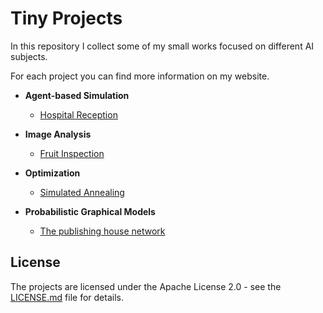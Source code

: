 # Tiny Projects

In this repository I collect some of my small works focused on different AI subjects.

For each project you can find more information on my website.

* **Agent-based Simulation**
  * [Hospital Reception](https://eleonoramisino.altervista.org/hospital-reception/)

* **Image Analysis**
  * [Fruit Inspection](https://eleonoramisino.altervista.org/fruit-inspection/)

* **Optimization**
  * [Simulated Annealing](https://eleonoramisino.altervista.org/simulated-annealing/)
  
* **Probabilistic Graphical Models**
  * [The publishing house network](https://eleonoramisino.altervista.org/the-publishing-house-network/)

## License
The projects are licensed under the Apache License 2.0 - see the [LICENSE.md](https://github.com/EleMisi/TinyProjects/blob/master/LICENSE) file for details.

